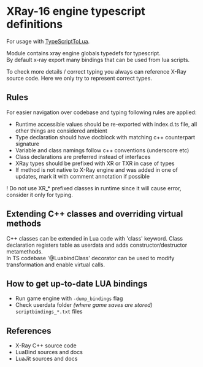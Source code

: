 # XRay-16 engine typescript definitions

For usage with [TypeScriptToLua](https://typescripttolua.github.io/docs/getting-started).

<p>
Module contains xray engine globals typedefs for typescript. <br/>
By default x-ray export many bindings that can be used from lua scripts.

To check more details / correct typing you always can reference X-Ray source code.
Here we only try to represent correct types.

</p>

## Rules

For easier navigation over codebase and typing following rules are applied:

- Runtime accessible values should be re-exported with index.d.ts file, all other things are considered ambient
- Type declaration should have docblock with matching c++ counterpart signature
- Variable and class namings follow c++ conventions (underscore etc)
- Class declarations are preferred instead of interfaces
- XRay types should be prefixed with XR or TXR in case of types
- If method is not native to X-Ray engine and was added in one of updates, mark it with comment annotation if possible

! Do not use XR\_\* prefixed classes in runtime since it will cause error, consider it only for typing.

## Extending C++ classes and overriding virtual methods

<p>
C++ classes can be extended in Lua code with 'class' keyword. 
Class declaration registers table as userdata and adds constructor/destructor metamethods. <br/>
In TS codebase '@LuabindClass' decorator can be used to modify transformation and enable virtual calls.

</p>

## How to get up-to-date LUA bindings

- Run game engine with `-dump_bindings` flag
- Check userdata folder _(where game saves are stored)_ `scriptbindings_*.txt` files

## References

- X-Ray C++ source code
- LuaBind sources and docs
- LuaJit sources and docs
